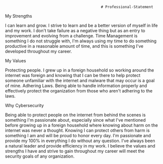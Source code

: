                                                 # Professional-Statement
My Strengths 

I can learn and grow. I strive to learn and be a better version of myself in life and my work. 
I don't take failure as a negative thing but as an entry to improvement and evolving from a challenge.
Time Management is something I do not struggle with, I'm always using my time to do something productive in a reasonable amount of time, and this is something I've developed throughout my career. 

My Values 

Protecting people. I grew up in a foreign household so working around the internet was foreign and knowing that I can be there to help protect someone unfamiliar with the internet and malware that may occur is a goal of mine. 
Adhering Laws. 
Being able to handle information properly and effectively protect the organization from those who aren't adhering to the laws.  

Why Cybersecurity

Being able to protect people on the internet from behind the scenes is something I'm passionate about, especially since what I've mentioned before growing up in a foreign household where knowing about harm on the internet was never a thought. 
Knowing I can protect others from harm is something I am and will be proud to honor every day. 
I'm passionate and provide my 100% in everything I do without any question. 
I've always been a natural leader and provide efficiency in my work. 
I believe the values and strengths I have and strive to gain throughout my career will meet the security goals of any organization.
